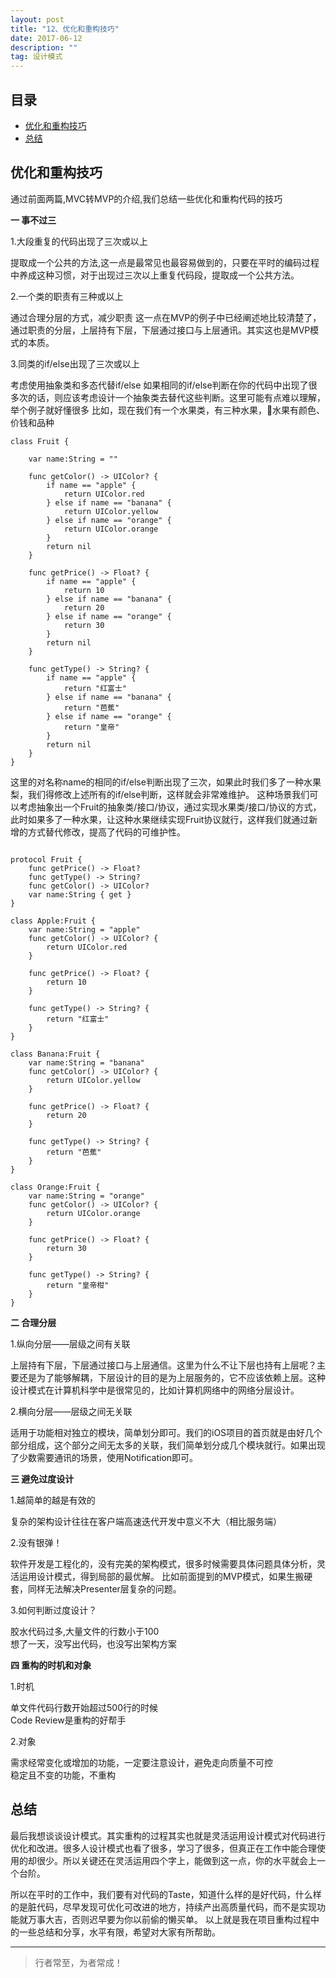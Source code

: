 ```yaml
---
layout: post
title: "12、优化和重构技巧"
date: 2017-06-12
description: ""
tag: 设计模式
---
```





## 目录

* [优化和重构技巧](#content1)
* [总结](#content2)






<!-- ************************************************ -->
## <a id="content1">优化和重构技巧</a>

通过前面两篇,MVC转MVP的介绍,我们总结一些优化和重构代码的技巧

**一 事不过三**

1.大段重复的代码出现了三次或以上     

提取成一个公共的方法,这一点是最常见也最容易做到的，只要在平时的编码过程中养成这种习惯，对于出现过三次以上重复代码段，提取成一个公共方法。


2.一个类的职责有三种或以上

通过合理分层的方式，减少职责
这一点在MVP的例子中已经阐述地比较清楚了，通过职责的分层，上层持有下层，下层通过接口与上层通讯。其实这也是MVP模式的本质。


3.同类的if/else出现了三次或以上    

考虑使用抽象类和多态代替if/else
如果相同的if/else判断在你的代码中出现了很多次的话，则应该考虑设计一个抽象类去替代这些判断。这里可能有点难以理解，举个例子就好懂很多
比如，现在我们有一个水果类，有三种水果，水果有颜色、价钱和品种

```
class Fruit {
    
    var name:String = ""
    
    func getColor() -> UIColor? {
        if name == "apple" {
            return UIColor.red
        } else if name == "banana" {
            return UIColor.yellow
        } else if name == "orange" {
            return UIColor.orange
        }
        return nil
    }

    func getPrice() -> Float? {
        if name == "apple" {
            return 10
        } else if name == "banana" {
            return 20
        } else if name == "orange" {
            return 30
        }
        return nil
    }
    
    func getType() -> String? {
        if name == "apple" {
            return "红富士"
        } else if name == "banana" {
            return "芭蕉"
        } else if name == "orange" {
            return "皇帝"
        }
        return nil
    }
}
```

这里的对名称name的相同的if/else判断出现了三次，如果此时我们多了一种水果梨，我们得修改上述所有的if/else判断，这样就会非常难维护。
这种场景我们可以考虑抽象出一个Fruit的抽象类/接口/协议，通过实现水果类/接口/协议的方式，此时如果多了一种水果，让这种水果继续实现Fruit协议就行，这样我们就通过新增的方式替代修改，提高了代码的可维护性。

```

protocol Fruit {
    func getPrice() -> Float?
    func getType() -> String?
    func getColor() -> UIColor?
    var name:String { get }
}

class Apple:Fruit {
    var name:String = "apple"
    func getColor() -> UIColor? {
        return UIColor.red
    }
    
    func getPrice() -> Float? {
        return 10
    }
    
    func getType() -> String? {
        return "红富士"
    }
}

class Banana:Fruit {
    var name:String = "banana"
    func getColor() -> UIColor? {
        return UIColor.yellow
    }
    
    func getPrice() -> Float? {
        return 20
    }
    
    func getType() -> String? {
        return "芭蕉"
    }
}

class Orange:Fruit {
    var name:String = "orange"
    func getColor() -> UIColor? {
        return UIColor.orange
    }
    
    func getPrice() -> Float? {
        return 30
    }
    
    func getType() -> String? {
        return "皇帝柑"
    }
}
```


**二 合理分层**

1.纵向分层——层级之间有关联

上层持有下层，下层通过接口与上层通信。这里为什么不让下层也持有上层呢？主要还是为了能够解耦，下层设计的目的是为上层服务的，它不应该依赖上层。这种设计模式在计算机科学中是很常见的，比如计算机网络中的网络分层设计。

2.横向分层——层级之间无关联

适用于功能相对独立的模块，简单划分即可。我们的iOS项目的首页就是由好几个部分组成，这个部分之间无太多的关联，我们简单划分成几个模块就行。如果出现了少数需要通讯的场景，使用Notification即可。

**三 避免过度设计**

1.越简单的越是有效的

复杂的架构设计往往在客户端高速迭代开发中意义不大（相比服务端）

2.没有银弹！

软件开发是工程化的，没有完美的架构模式，很多时候需要具体问题具体分析，灵活运用设计模式，得到局部的最优解。
比如前面提到的MVP模式，如果生搬硬套，同样无法解决Presenter层复杂的问题。

3.如何判断过度设计？

胶水代码过多,大量文件的行数小于100    
想了一天，没写出代码，也没写出架构方案    

**四 重构的时机和对象**

1.时机 

单文件代码行数开始超过500行的时候    
Code Review是重构的好帮手

2.对象 

需求经常变化或增加的功能，一定要注意设计，避免走向质量不可控     
稳定且不变的功能，不重构   


<!-- ************************************************ -->
## <a id="content2">总结</a>

最后我想谈谈设计模式。其实重构的过程其实也就是灵活运用设计模式对代码进行优化和改进。很多人设计模式也看了很多，学习了很多，但真正在工作中能合理使用的却很少。所以关键还在灵活运用四个字上，能做到这一点，你的水平就会上一个台阶。

所以在平时的工作中，我们要有对代码的Taste，知道什么样的是好代码，什么样的是脏代码，尽早发现可优化可改进的地方，持续产出高质量代码，而不是实现功能就万事大吉，否则迟早要为你以前偷的懒买单。 以上就是我在项目重构过程中的一些总结和分享，水平有限，希望对大家有所帮助。




----------
>  行者常至，为者常成！



